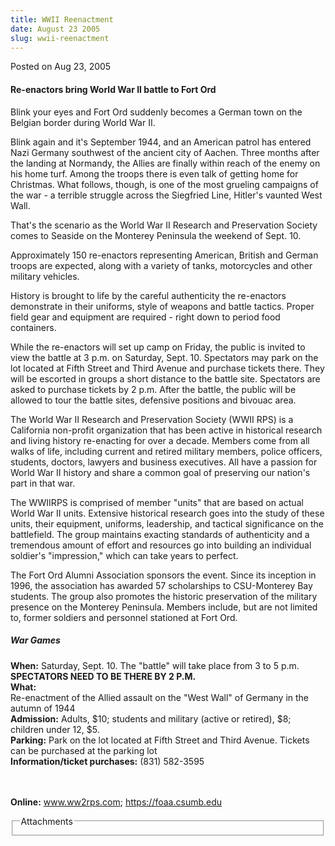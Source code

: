 ```yaml
---
title: WWII Reenactment
date: August 23 2005
slug: wwii-reenactment
---
```


 



<span class="date">Posted on Aug 23, 2005    </span>
<h4>Re-enactors bring World War II battle to Fort Ord</h4>
<p>Blink your eyes and Fort Ord suddenly becomes a German town on
the Belgian border during World War II.</p>
<p>Blink again and it&apos;s September 1944, and an American patrol has
entered Nazi Germany southwest of the ancient city of Aachen. Three
months after the landing at Normandy, the Allies are finally within
reach of the enemy on his home turf. Among the troops there is even
talk of getting home for Christmas. What follows, though, is one of
the most grueling campaigns of the war - a terrible struggle across
the Siegfried Line, Hitler&apos;s vaunted West Wall.</p>
<p>That&apos;s the scenario as the World War II Research and
Preservation Society comes to Seaside on the Monterey Peninsula the
weekend of Sept. 10.</p>
<p>Approximately 150 re-enactors representing American, British and
German troops are expected, along with a variety of tanks,
motorcycles and other military vehicles.</p>
<p>History is brought to life by the careful authenticity the
re-enactors demonstrate in their uniforms, style of weapons and
battle tactics. Proper field gear and equipment are required -
right down to period food containers.</p>
<p>While the re-enactors will set up camp on Friday, the public is
invited to view the battle at 3 p.m. on Saturday, Sept. 10.
Spectators may park on the lot located at Fifth Street and Third
Avenue and purchase tickets there. They will be escorted in groups
a short distance to the battle site. Spectators are asked to
purchase tickets by 2 p.m. After the battle, the public will be
allowed to tour the battle sites, defensive positions and bivouac
area.</p>
<p>The World War II Research and Preservation Society (WWII RPS) is
a California non-profit organization that has been active in
historical research and living history re-enacting for over a
decade. Members come from all walks of life, including current and
retired military members, police officers, students, doctors,
lawyers and business executives. All have a passion for World War
II history and share a common goal of preserving our nation&apos;s part
in that war.</p>
<p>The WWIIRPS is comprised of member &quot;units&quot; that are based on
actual World War II units. Extensive historical research goes into
the study of these units, their equipment, uniforms, leadership,
and tactical significance on the battlefield. The group maintains
exacting standards of authenticity and a tremendous amount of
effort and resources go into building an individual soldier&apos;s
&quot;impression,&quot; which can take years to perfect.</p>
<p>The Fort Ord Alumni Association sponsors the event. Since its
inception in 1996, the association has awarded 57 scholarships to
CSU-Monterey Bay students. The group also promotes the historic
preservation of the military presence on the Monterey Peninsula.
Members include, but are not limited to, former soldiers and
personnel stationed at Fort Ord.</p>
<h5>War Games</h5>
<p><strong>When:</strong> Saturday, Sept. 10. The &quot;battle&quot; will
take place from 3 to 5 p.m. <strong>SPECTATORS NEED TO BE THERE BY
2 P.M.<br>
What:</br></strong> Re-enactment of the Allied assault on the &quot;West
Wall&quot; of Germany in the autumn of 1944<br>
<strong>Admission:</strong> Adults, $10; students and military
(active or retired), $8; children under 12, $5.<br>
<strong>Parking:</strong> Park on the lot located at Fifth Street
and Third Avenue. Tickets can be purchased at the parking lot<br>
<strong>Information/ticket purchases:</strong> (831) 582-3595</br></br></br></p>
<p><strong>Online:</strong> <a href="https://www.ww2rps.com" rel="nofollow">www.ww2rps.com</a>; <a href="https://foaa.csumb.edu" rel="nofollow">https://foaa.csumb.edu</a></p>
<fieldset class="fieldgroup group-attachments">
<legend>Attachments</legend>
<div class="field field-type-emvideo field-field-attach-video">
<div class="field-items">
<div class="field-item odd">
<div class="emvideo emvideo-video emvideo-"/>
</div>
</div>
</div>
</fieldset>





```
